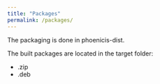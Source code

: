 ```yaml
---
title: "Packages"
permalink: /packages/
---
```


The packaging is done in phoenicis-dist. 

The built packages are located in the target folder:
- .zip
- .deb
